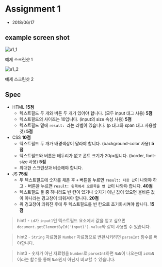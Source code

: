 # Assignment 1

* 2018/06/17

## example screen shot
![a1_1](https://github.com/JonJee/javascriptstudy/blob/master/round%201/img/assignment1_1.png)

예제 스크린샷 1


![a1_2](https://github.com/JonJee/javascriptstudy/blob/master/round%201/img/assignment1_2.png)

예제 스크린샷 2

## Spec
* HTML **15점**
    * 텍스트필드 두 개와 버튼 두 개가 있어야 합니다. (모두 input 태그 사용) **5점**
    * 텍스트필드의 사이즈는 10입니다. (input의 size 속성 사용) **5점**
    * 텍스트필드 밑에 `result: `라는 라벨이 있습니다. (p 태그와 span 태그 사용할 것) **5점**
* CSS **10점**
    * 텍스트필드 두 개가 배경색상이 달라야 합니다. (background-color 사용) **5점**
    * 텍스트필드와 버튼은 테두리가 없고 폰트 크기가 20px입니다. (border, font-size 사용) **5점**
    * 최대한 스크린샷과 비슷해야 합니다.
* JS **75점**
    * 두 텍스트필드에 숫자를 채운 후 `+` 버튼을 누르면 `result: 더한 값`이 나와야 하고 `-` 버튼을 누르면 `result: 왼쪽에서 오른쪽을 뺀 값`이 나와야 합니다. **40점**
    * 텍스트필드 둘 중 하나라도 빈 칸이 있거나 숫자가 아닌 값이 있으면 올바른 값이 아니라는 경고창이 띄워져야 합니다. **20점**
    * 위 경고창이 띄워진 후에 두 텍스트필드를 빈 칸으로 초기화시켜야 합니다. **15점**

> hint1 - `id`가 `input1`인 텍스트필드 요소에서 값을 얻고 싶으면 `document.getElementById('input1').value`와 같이 사용할 수 있습니다.

> hint2 - `String` 자료형을 `Number` 자료형으로 변환시키려면 `parseInt` 함수를 써야합니다.

> hint3 - 숫자가 아닌 자료형을 `Number`로 `parseInt`하면 `NaN`이 나오는데 `isNaN`이라는 함수를 통해 `NaN`인지 아닌지 비교할 수 있습니다.
